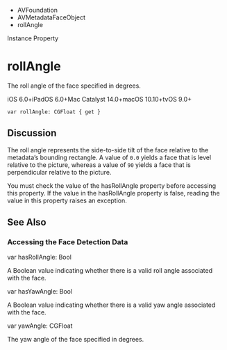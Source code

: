 

- AVFoundation
- AVMetadataFaceObject
-  rollAngle 

Instance Property

# rollAngle

The roll angle of the face specified in degrees.

iOS 6.0+iPadOS 6.0+Mac Catalyst 14.0+macOS 10.10+tvOS 9.0+

``` source
var rollAngle: CGFloat { get }
```

## Discussion

The roll angle represents the side-to-side tilt of the face relative to the metadata’s bounding rectangle. A value of `0.0` yields a face that is level relative to the picture, whereas a value of `90` yields a face that is perpendicular relative to the picture.

You must check the value of the hasRollAngle property before accessing this property. If the value in the hasRollAngle property is false, reading the value in this property raises an exception.

## See Also

### Accessing the Face Detection Data

var hasRollAngle: Bool

A Boolean value indicating whether there is a valid roll angle associated with the face.

var hasYawAngle: Bool

A Boolean value indicating whether there is a valid yaw angle associated with the face.

var yawAngle: CGFloat

The yaw angle of the face specified in degrees.

